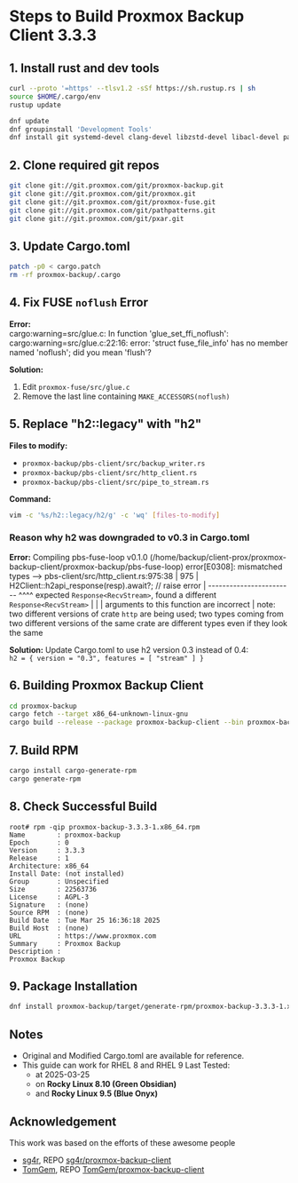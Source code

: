 # Steps to Build Proxmox Backup Client 3.3.3

## 1. Install rust and dev tools

```bash
curl --proto '=https' --tlsv1.2 -sSf https://sh.rustup.rs | sh
source $HOME/.cargo/env
rustup update

dnf update
dnf groupinstall 'Development Tools'
dnf install git systemd-devel clang-devel libzstd-devel libacl-devel pam-devel fuse3-devel libuuid-devel openssl-devel
```

## 2. Clone required git repos
```bash
git clone git://git.proxmox.com/git/proxmox-backup.git
git clone git://git.proxmox.com/git/proxmox.git
git clone git://git.proxmox.com/git/proxmox-fuse.git
git clone git://git.proxmox.com/git/pathpatterns.git
git clone git://git.proxmox.com/git/pxar.git
```


## 3. Update Cargo.toml

```bash
patch -p0 < cargo.patch
rm -rf proxmox-backup/.cargo
```

## 4. Fix FUSE `noflush` Error

**Error:**  
cargo:warning=src/glue.c: In function 'glue_set_ffi_noflush':
cargo:warning=src/glue.c:22:16: error: 'struct fuse_file_info' has no member named 'noflush'; did you mean 'flush'?

**Solution:**
1. Edit `proxmox-fuse/src/glue.c`
2. Remove the last line containing `MAKE_ACCESSORS(noflush)`

## 5. Replace "h2::legacy" with "h2"

**Files to modify:**
- `proxmox-backup/pbs-client/src/backup_writer.rs`
- `proxmox-backup/pbs-client/src/http_client.rs`
- `proxmox-backup/pbs-client/src/pipe_to_stream.rs`

**Command:**
```bash
vim -c '%s/h2::legacy/h2/g' -c 'wq' [files-to-modify]
```


### Reason why h2 was downgraded to v0.3 in Cargo.toml

**Error:**
Compiling pbs-fuse-loop v0.1.0 (/home/backup/client-prox/proxmox-backup-client/proxmox-backup/pbs-fuse-loop)
error[E0308]: mismatched types
    --> pbs-client/src/http_client.rs:975:38
     |
975  |             H2Client::h2api_response(resp).await?; // raise error
     |             ------------------------ ^^^^ expected `Response<RecvStream>`, found a different `Response<RecvStream>`
     |             |
     |             arguments to this function are incorrect
     |
note: two different versions of crate `http` are being used; two types coming from two different versions of the same crate are different types even if they look the same

**Solution:**
Update Cargo.toml to use h2 version 0.3 instead of 0.4:     
`h2 = { version = "0.3", features = [ "stream" ] }`



## 6. Building Proxmox Backup Client

```bash
cd proxmox-backup
cargo fetch --target x86_64-unknown-linux-gnu
cargo build --release --package proxmox-backup-client --bin proxmox-backup-client --package pxar-bin --bin pxar
```

## 7. Build RPM  

```bash
cargo install cargo-generate-rpm
cargo generate-rpm
```


## 8. Check Successful Build
```
root# rpm -qip proxmox-backup-3.3.3-1.x86_64.rpm
Name        : proxmox-backup
Epoch       : 0
Version     : 3.3.3
Release     : 1
Architecture: x86_64
Install Date: (not installed)
Group       : Unspecified
Size        : 22563736
License     : AGPL-3
Signature   : (none)
Source RPM  : (none)
Build Date  : Tue Mar 25 16:36:18 2025
Build Host  : (none)
URL         : https://www.proxmox.com
Summary     : Proxmox Backup
Description :
Proxmox Backup
```

## 9. Package Installation

```bash
dnf install proxmox-backup/target/generate-rpm/proxmox-backup-3.3.3-1.x86_64.rpm
```


## Notes
- Original and Modified Cargo.toml are available for reference.
- This guide can work for RHEL 8 and RHEL 9
    Last Tested:
    - at 2025-03-25
    - on **Rocky Linux 8.10 (Green Obsidian)**
    - and **Rocky Linux 9.5 (Blue Onyx)**



## Acknowledgement
This work was based on the efforts of these awesome people
- [sg4r](https://github.com/sg4r), REPO [sg4r/proxmox-backup-client](https://github.com/sg4r/proxmox-backup-client)
-  [TomGem](https://github.com/TomGem), REPO  [TomGem/proxmox-backup-client](https://github.com/TomGem/proxmox-backup-client)